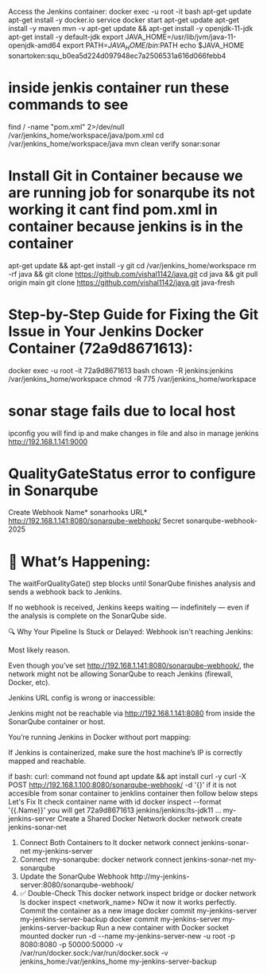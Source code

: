 Access the Jenkins container:
docker exec -u root -it <jenkins-container-id> bash
apt-get update
apt-get install -y docker.io
service docker start
apt-get update
apt-get install -y maven
mvn -v
apt-get update && apt-get install -y openjdk-11-jdk
apt-get install -y default-jdk
export JAVA_HOME=/usr/lib/jvm/java-11-openjdk-amd64
export PATH=$JAVA_HOME/bin:$PATH
echo $JAVA_HOME
sonartoken:squ_b0ea5d224d097948ec7a2506531a616d066febb4
# inside jenkis container run these commands to see
find / -name "pom.xml" 2>/dev/null
/var/jenkins_home/workspace/java/pom.xml
cd /var/jenkins_home/workspace/java
mvn clean verify sonar:sonar
# Install Git in Container because we are running job for sonarqube its not working it cant find pom.xml in container because jenkins is in the container
apt-get update && apt-get install -y git
cd /var/jenkins_home/workspace
rm -rf java && git clone https://github.com/vishal1142/java.git
cd java && git pull origin main
git clone https://github.com/vishal1142/java.git java-fresh
# Step-by-Step Guide for Fixing the Git Issue in Your Jenkins Docker Container (72a9d8671613):
docker exec -u root -it 72a9d8671613 bash
chown -R jenkins:jenkins /var/jenkins_home/workspace
chmod -R 775 /var/jenkins_home/workspace
# sonar stage fails due to local host
ipconfig
you will find ip and make changes in file and also in manage jenkins http://192.168.1.141:9000
# QualityGateStatus error to configure in Sonarqube
Create Webhook
Name*
sonarhooks
URL*
http://192.168.1.141:8080/sonarqube-webhook/
Secret
sonarqube-webhook-2025

# 🚨 What’s Happening:

The waitForQualityGate() step blocks until SonarQube finishes analysis and sends a webhook back to Jenkins.

If no webhook is received, Jenkins keeps waiting — indefinitely — even if the analysis is complete on the SonarQube side.

🔍 Why Your Pipeline Is Stuck or Delayed:
Webhook isn't reaching Jenkins:

Most likely reason.

Even though you’ve set http://192.168.1.141:8080/sonarqube-webhook/, the network might not be allowing SonarQube to reach Jenkins (firewall, Docker, etc).

Jenkins URL config is wrong or inaccessible:

Jenkins might not be reachable via http://192.168.1.141:8080 from inside the SonarQube container or host.

You’re running Jenkins in Docker without port mapping:

If Jenkins is containerized, make sure the host machine’s IP is correctly mapped and reachable.

if bash: curl: command not found
apt update && apt install curl -y
curl -X POST http://192.168.1.100:8080/sonarqube-webhook/ -d '{}'
if it is not accesible from sonar container to jenklins container then follow below steps
Let's Fix It
check container name with id 
docker inspect <container-id> --format '{{.Name}}'
you will get 
72a9d8671613   jenkins/jenkins:lts-jdk11   ...   my-jenkins-server
Create a Shared Docker Network
docker network create jenkins-sonar-net
1. Connect Both Containers to It
docker network connect jenkins-sonar-net my-jenkins-server
2. Connect my-sonarqube:
docker network connect jenkins-sonar-net my-sonarqube
3. Update the SonarQube Webhook
http://my-jenkins-server:8080/sonarqube-webhook/
4. ✅ Double-Check This
docker network inspect bridge
or
docker network ls
docker inspect <network_name>
NOw it now it works perfectly.
Commit the container as a new image
docker commit my-jenkins-server my-jenkins-server-backup
docker commit my-jenkins-server my-jenkins-server-backup
Run a new container with Docker socket mounted
docker run -d --name my-jenkins-server-new -u root -p 8080:8080 -p 50000:50000 -v /var/run/docker.sock:/var/run/docker.sock -v jenkins_home:/var/jenkins_home my-jenkins-server-backup







